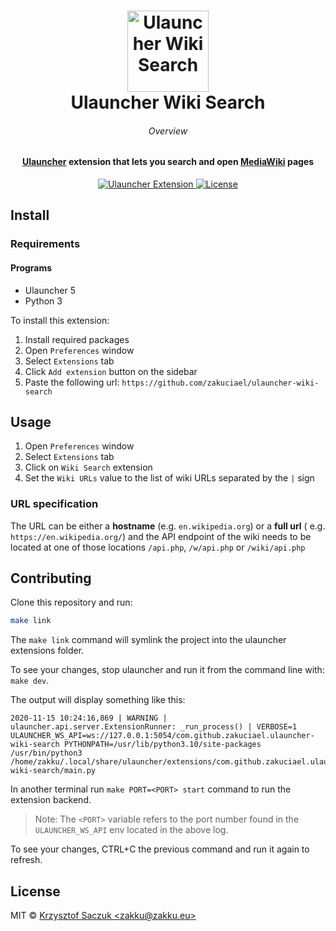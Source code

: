 <!--suppress HtmlDeprecatedAttribute -->
<h1 align="center">
  <a href="https://github.com/zakuciael/ulauncher-wiki-search">
    <img alt="Ulauncher Wiki Search" src="https://raw.githubusercontent.com/zakuciael/ulauncher-wiki-search/main/.github/logo.svg?sanitize=true" width="130">
  </a>
	<br>
  Ulauncher Wiki Search
</h1>

<h6 align="center">Overview</h6>
<h4 align="center">
<a href="https://ulauncher.io/" target="_blank">Ulauncher</a> extension that lets you search and
open <a href="https://www.mediawiki.org/wiki/MediaWiki" target="_blank">MediaWiki</a> pages
</h4>

<p align="center">
  <a href="https://github.com/zakuciael/ulauncher-wiki-search">
    <img src="https://img.shields.io/badge/Ulauncher-Extension-green.svg"
      alt="Ulauncher Extension" />
  </a>
  <a href="https://github.com/zakuciael/ulauncher-wiki-search/blob/main/LICENSE">
    <img src="https://img.shields.io/github/license/zakuciael/ulauncher-wiki-search.svg"
      alt="License" />
  </a>
</p>

## Install

### Requirements

#### Programs

- Ulauncher 5
- Python 3

To install this extension:

1. Install required packages
2. Open `Preferences` window
3. Select `Extensions` tab
4. Click `Add extension` button on the sidebar
5. Paste the following url: `https://github.com/zakuciael/ulauncher-wiki-search`

## Usage

1. Open `Preferences` window
2. Select `Extensions` tab
3. Click on `Wiki Search` extension
4. Set the `Wiki URLs` value to the list of wiki URLs separated by the `|` sign

### URL specification

The URL can be either a **hostname** (e.g. `en.wikipedia.org`) or a **full url** (
e.g. `https://en.wikipedia.org/`) and the API endpoint of the wiki needs to be located at one of
those locations `/api.php`, `/w/api.php` or `/wiki/api.php`

## Contributing

Clone this repository and run:

```bash
make link
```

The `make link` command will symlink the project into the ulauncher extensions folder.

To see your changes, stop ulauncher and run it from the command line with: `make dev`.

The output will display something like this:

```
2020-11-15 10:24:16,869 | WARNING | ulauncher.api.server.ExtensionRunner: _run_process() | VERBOSE=1 ULAUNCHER_WS_API=ws://127.0.0.1:5054/com.github.zakuciael.ulauncher-wiki-search PYTHONPATH=/usr/lib/python3.10/site-packages /usr/bin/python3 /home/zakku/.local/share/ulauncher/extensions/com.github.zakuciael.ulauncher-wiki-search/main.py
```

In another terminal run `make PORT=<PORT> start` command to run the extension backend.
> Note: The ``<PORT>`` variable refers to the port number found in the ``ULAUNCHER_WS_API`` env located in the above log.

To see your changes, CTRL+C the previous command and run it again to refresh.

## License

MIT © [Krzysztof Saczuk \<zakku@zakku.eu\>](https://github.com/zakuciael)